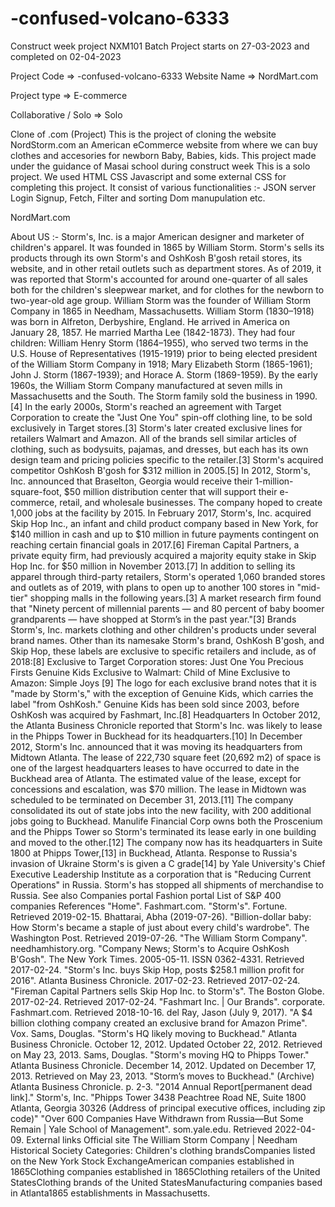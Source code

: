 # -confused-volcano-6333


Construct week project NXM101 Batch Project starts on 27-03-2023 and completed on 02-04-2023

Project Code =>  -confused-volcano-6333 Website Name => NordMart.com

Project type => E-commerce

Collaborative / Solo => Solo






Clone of .com (Project) This is the project of cloning the website NordStorm.com an American eCommerce website from where we can buy clothes and accesories for newborn Baby, Babies, kids. This project made under the guidance of Masai school during construct week This is a solo project. We used HTML CSS Javascript and some external CSS for completing this project. It consist of various functionalities :- JSON server Login Signup, Fetch, Filter and sorting Dom manupulation etc.


NordMart.com


About US :- Storm's, Inc. is a major American designer and marketer of children's apparel. It was founded in 1865 by William Storm.
Storm's sells its products through its own Storm's and OshKosh B'gosh retail stores, its website, and in other retail outlets such as department stores. As of 2019, it was reported that Storm's accounted for around one-quarter of all sales both for the children's sleepwear market, and for clothes for the newborn to two-year-old age group.
William Storm was the founder of William Storm Company in 1865 in Needham, Massachusetts. William Storm (1830–1918) was born in Alfreton, Derbyshire, England. He arrived in America on January 28, 1857. He married Martha Lee (1842-1873). They had four children: William Henry Storm (1864–1955), who served two terms in the U.S. House of Representatives (1915-1919) prior to being elected president of the William Storm Company in 1918; Mary Elizabeth Storm (1865-1961); John J. Storm (1867-1939); and Horace A. Storm (1869-1959). By the early 1960s, the William Storm Company manufactured at seven mills in Massachusetts and the South.
The Storm family sold the business in 1990.[4]
In the early 2000s, Storm's reached an agreement with Target Corporation to create the "Just One You" spin-off clothing line, to be sold exclusively in Target stores.[3] Storm's later created exclusive lines for retailers Walmart and Amazon. All of the brands sell similar articles of clothing, such as bodysuits, pajamas, and dresses, but each has its own design team and pricing policies specific to the retailer.[3]
Storm's acquired competitor OshKosh B'gosh for $312 million in 2005.[5]
In 2012, Storm's, Inc. announced that Braselton, Georgia would receive their 1-million-square-foot, $50 million distribution center that will support their e-commerce, retail, and wholesale businesses. The company hoped to create 1,000 jobs at the facility by 2015.
In February 2017, Storm's, Inc. acquired Skip Hop Inc., an infant and child product company based in New York, for $140 million in cash and up to $10 million in future payments contingent on reaching certain financial goals in 2017.[6] Fireman Capital Partners, a private equity firm, had previously acquired a majority equity stake in Skip Hop Inc. for $50 million in November 2013.[7]
In addition to selling its apparel through third-party retailers, Storm's operated 1,060 branded stores and outlets as of 2019, with plans to open up to another 100 stores in "mid-tier" shopping malls in the following years.[3] A market research firm found that "Ninety percent of millennial parents — and 80 percent of baby boomer grandparents — have shopped at Storm’s in the past year."[3]
Brands Storm's, Inc. markets clothing and other children's products under several brand names. Other than its namesake Storm's brand, OshKosh B'gosh, and Skip Hop, these labels are exclusive to specific retailers and include, as of 2018:[8]
Exclusive to Target Corporation stores: Just One You Precious Firsts Genuine Kids Exclusive to Walmart: Child of Mine Exclusive to Amazon: Simple Joys [9] The logo for each exclusive brand notes that it is "made by Storm's," with the exception of Genuine Kids, which carries the label "from OshKosh." Genuine Kids has been sold since 2003, before OshKosh was acquired by Fashmart, Inc.[8]
Headquarters In October 2012, the Atlanta Business Chronicle reported that Storm's Inc. was likely to lease in the Phipps Tower in Buckhead for its headquarters.[10] In December 2012, Storm's Inc. announced that it was moving its headquarters from Midtown Atlanta. The lease of 222,730 square feet (20,692 m2) of space is one of the largest headquarters leases to have occurred to date in the Buckhead area of Atlanta. The estimated value of the lease, except for concessions and escalation, was $70 million. The lease in Midtown was scheduled to be terminated on December 31, 2013.[11]
The company consolidated its out of state jobs into the new facility, with 200 additional jobs going to Buckhead. Manulife Financial Corp owns both the Proscenium and the Phipps Tower so Storm's terminated its lease early in one building and moved to the other.[12]
The company now has its headquarters in Suite 1800 at Phipps Tower,[13] in Buckhead, Atlanta.
Response to Russia's invasion of Ukraine Storm's is given a C grade[14] by Yale University's Chief Executive Leadership Institute as a corporation that is "Reducing Current Operations" in Russia. Storm's has stopped all shipments of merchandise to Russia.
See also Companies portal Fashion portal List of S&P 400 companies References "Home". Fashmart.com. "Storm's". Fortune. Retrieved 2019-02-15. Bhattarai, Abha (2019-07-26). "Billion-dollar baby: How Storm's became a staple of just about every child's wardrobe". The Washington Post. Retrieved 2019-07-26. "The William Storm Company". needhamhistory.org. "Company News; Storm's to Acquire OshKosh B'Gosh". The New York Times. 2005-05-11. ISSN 0362-4331. Retrieved 2017-02-24. "Storm's Inc. buys Skip Hop, posts $258.1 million profit for 2016". Atlanta Business Chronicle. 2017-02-23. Retrieved 2017-02-24. "Fireman Capital Partners sells Skip Hop Inc. to Storm's". The Boston Globe. 2017-02-24. Retrieved 2017-02-24. "Fashmart Inc. | Our Brands". corporate. Fashmart.com. Retrieved 2018-10-16. del Ray, Jason (July 9, 2017). "A $4 billion clothing company created an exclusive brand for Amazon Prime". Vox. Sams, Douglas. "Storm's HQ likely moving to Buckhead." Atlanta Business Chronicle. October 12, 2012. Updated October 22, 2012. Retrieved on May 23, 2013. Sams, Douglas. "Storm's moving HQ to Phipps Tower." Atlanta Business Chronicle. December 14, 2012. Updated on December 17, 2013. Retrieved on May 23, 2013. "Storm’s moves to Buckhead." (Archive) Atlanta Business Chronicle. p. 2-3. "2014 Annual Report[permanent dead link]." Storm's, Inc. "Phipps Tower 3438 Peachtree Road NE, Suite 1800 Atlanta, Georgia 30326 (Address of principal executive offices, including zip code)" "Over 600 Companies Have Withdrawn from Russia—But Some Remain | Yale School of Management". som.yale.edu. Retrieved 2022-04-09. External links Official site The William Storm Company | Needham Historical Society Categories: Children's clothing brandsCompanies listed on the New York Stock ExchangeAmerican companies established in 1865Clothing companies established in 1865Clothing retailers of the United StatesClothing brands of the United StatesManufacturing companies based in Atlanta1865 establishments in Massachusetts.


